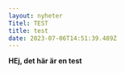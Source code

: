 ```yaml
---
layout: nyheter
Titel: TEST
title: test
date: 2023-07-06T14:51:39.489Z
---
```

**HEj, det här är en test**